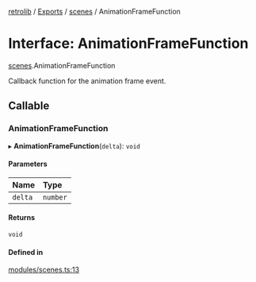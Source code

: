 [retrolib](../README.md) / [Exports](../modules.md) / [scenes](../modules/scenes.md) / AnimationFrameFunction

# Interface: AnimationFrameFunction

[scenes](../modules/scenes.md).AnimationFrameFunction

Callback function for the animation frame event.

## Callable

### AnimationFrameFunction

▸ **AnimationFrameFunction**(`delta`): `void`

#### Parameters

| Name | Type |
| :------ | :------ |
| `delta` | `number` |

#### Returns

`void`

#### Defined in

[modules/scenes.ts:13](https://github.com/philbgarner/retrolib/blob/9851c78/src/modules/scenes.ts#L13)

